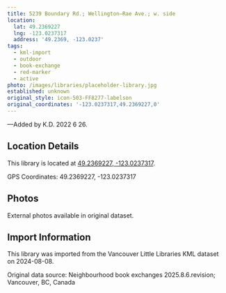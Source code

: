 ```yaml
---
title: 5239 Boundary Rd.; Wellington—Rae Ave.; w. side
location:
  lat: 49.2369227
  lng: -123.0237317
  address: '49.2369, -123.0237'
tags:
  - kml-import
  - outdoor
  - book-exchange
  - red-marker
  - active
photo: /images/libraries/placeholder-library.jpg
established: unknown
original_style: icon-503-FF8277-labelson
original_coordinates: '-123.0237317,49.2369227,0'
---
```

—Added by K.D. 2022 6 26.

## Location Details

This library is located at [49.2369227, -123.0237317](https://www.google.com/maps?q=49.2369227,-123.0237317).

GPS Coordinates: 49.2369227, -123.0237317

## Photos

External photos available in original dataset.

## Import Information

This library was imported from the Vancouver Little Libraries KML dataset on 2024-08-08.

Original data source: Neighbourhood book exchanges 2025.8.6.revision; Vancouver, BC, Canada
